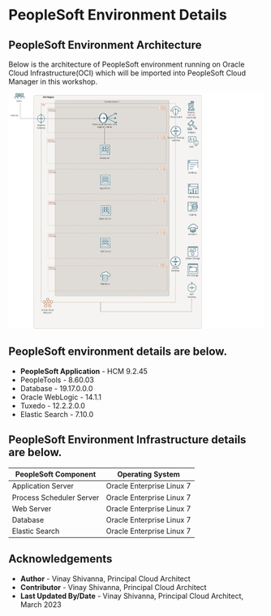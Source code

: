 # PeopleSoft Environment Details

## PeopleSoft Environment Architecture

Below is the architecture of PeopleSoft environment running on Oracle Cloud Infrastructure(OCI) which will be imported into PeopleSoft Cloud Manager in this workshop.

![ps-env-architecture](./images/ps-workshop-arch.png " ")


## PeopleSoft environment details are below.

* **PeopleSoft Application** - HCM 9.2.45
* PeopleTools - 8.60.03
* Database - 19.17.0.0.0
* Oracle WebLogic - 14.1.1
* Tuxedo - 12.2.2.0.0
* Elastic Search - 7.10.0

## PeopleSoft Environment Infrastructure details are below.

**PeopleSoft Component** | **Operating System**
------------------------ | --------------------
Application Server | Oracle Enterprise Linux 7
Process Scheduler Server | Oracle Enterprise Linux 7
Web Server | Oracle Enterprise Linux 7
Database | Oracle Enterprise Linux 7
Elastic Search | Oracle Enterprise Linux 7

## Acknowledgements
* **Author** - Vinay Shivanna, Principal Cloud Architect
* **Contributor** - Vinay Shivanna, Principal Cloud Architect
* **Last Updated By/Date** - Vinay Shivanna, Principal Cloud Architect, March 2023

